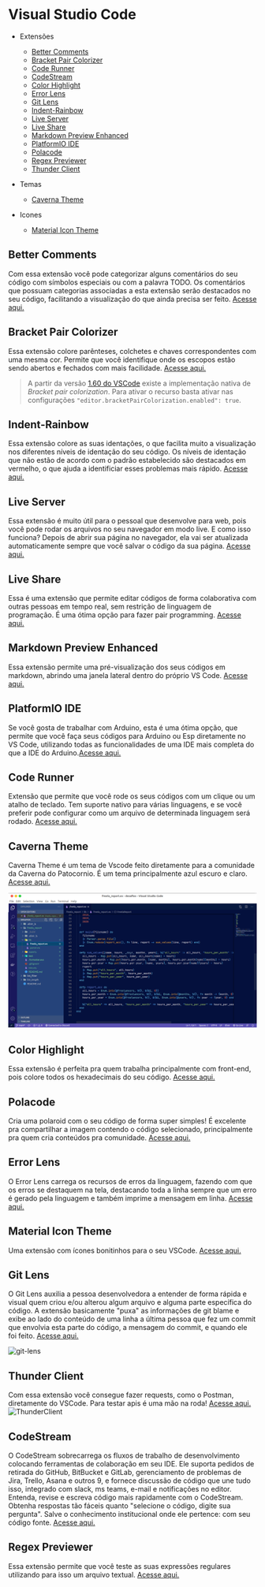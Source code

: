 # Visual Studio Code
- Extensões
  - [Better Comments](https://github.com/acaverna/Extensoes-Maneiras-Para-Sua-IDE/blob/master/vscode.md#better-comments)
  - [Bracket Pair Colorizer](https://github.com/acaverna/Extensoes-Maneiras-Para-Sua-IDE/blob/master/vscode.md#bracket-pair-colorizer)
  - [Code Runner](https://github.com/acaverna/Extensoes-Maneiras-Para-Sua-IDE/blob/master/vscode.md#code-runner)
  - [CodeStream](https://github.com/acaverna/Extensoes-Maneiras-Para-Sua-IDE/blob/master/vscode.md#codestream)
  - [Color Highlight](https://github.com/acaverna/Extensoes-Maneiras-Para-Sua-IDE/blob/master/vscode.md#color-highlight)
  - [Error Lens](https://github.com/acaverna/Extensoes-Maneiras-Para-Sua-IDE/blob/master/vscode.md#error-lens)
  - [Git Lens](https://github.com/acaverna/Extensoes-Maneiras-Para-Sua-IDE/blob/master/vscode.md#git-lens)
  - [Indent-Rainbow](https://github.com/acaverna/Extensoes-Maneiras-Para-Sua-IDE/blob/master/vscode.md#indent-rainbow)
  - [Live Server](https://github.com/acaverna/Extensoes-Maneiras-Para-Sua-IDE/blob/master/vscode.md#live-server)
  - [Live Share](https://github.com/acaverna/Extensoes-Maneiras-Para-Sua-IDE/blob/master/vscode.md#live-share)
  - [Markdown Preview Enhanced](https://github.com/acaverna/Extensoes-Maneiras-Para-Sua-IDE/blob/master/vscode.md#markdown-preview-enhanced)
  - [PlatformIO IDE](https://github.com/acaverna/Extensoes-Maneiras-Para-Sua-IDE/blob/master/vscode.md#platformio-ide)
  - [Polacode](https://github.com/acaverna/Extensoes-Maneiras-Para-Sua-IDE/blob/master/vscode.md#polacode)
  - [Regex Previewer](https://github.com/acaverna/Extensoes-Maneiras-Para-Sua-IDE/blob/master/vscode.md#regex-previewer)
  - [Thunder Client](https://github.com/acaverna/Extensoes-Maneiras-Para-Sua-IDE/blob/master/vscode.md#thunder-client)

- Temas
  - [Caverna Theme](https://github.com/acaverna/Extensoes-Maneiras-Para-Sua-IDE/blob/master/vscode.md#caverna-theme)

- Icones
  - [Material Icon Theme](https://github.com/acaverna/Extensoes-Maneiras-Para-Sua-IDE/blob/master/vscode.md#material-icon-theme)

## Better Comments
Com essa extensão você pode categorizar alguns comentários do seu código com símbolos especiais ou com a palavra TODO. Os comentários que possuam categorias associadas a esta extensão serão destacados no seu código, facilitando a visualização do que ainda precisa ser feito. [Acesse aqui.](https://marketplace.visualstudio.com/items?itemName=aaron-bond.better-comments) 

## Bracket Pair Colorizer

Essa extensão colore parênteses, colchetes e chaves correspondentes com uma mesma cor. Permite que você identifique onde os escopos estão sendo abertos e fechados com mais facilidade. [Acesse aqui.](https://marketplace.visualstudio.com/items?itemName=CoenraadS.bracket-pair-colorizer)

> A partir da versão [1.60 do VSCode](https://code.visualstudio.com/updates/v1_60#_high-performance-bracket-pair-colorization) existe a implementação nativa de _Bracket pair colorization_.
> Para ativar o recurso basta ativar nas configurações ```"editor.bracketPairColorization.enabled": true```.  

## Indent-Rainbow
Essa extensão colore as suas identações, o que facilita muito a visualização nos diferentes níveis de identação do seu código. Os níveis de identação que não estão de acordo com o padrão estabelecido são destacados em vermelho, o que ajuda a identificiar esses problemas mais rápido. [Acesse aqui.](https://marketplace.visualstudio.com/items?itemName=oderwat.indent-rainbow)

## Live Server

Essa extensão é muito útil para o pessoal que desenvolve para web, pois você pode rodar os arquivos no seu navegador em modo live. E como isso funciona? Depois de abrir sua página no navegador, ela vai ser atualizada automaticamente sempre que você salvar o código da sua página. [Acesse aqui.](https://marketplace.visualstudio.com/items?itemName=ritwickdey.LiveServer)

## Live Share

Essa é uma extensão que permite editar códigos de forma colaborativa com outras pessoas em tempo real, sem restrição de linguagem de programação. É uma ótima opção para fazer pair programming. [Acesse aqui.](https://marketplace.visualstudio.com/items?itemName=MS-vsliveshare.vsls-vs)

## Markdown Preview Enhanced

Essa extensão permite uma pré-visualização dos seus códigos em markdown, abrindo uma janela lateral dentro do próprio VS Code. [Acesse aqui.](https://marketplace.visualstudio.com/items?itemName=shd101wyy.markdown-preview-enhanced)

## PlatformIO IDE

Se você gosta de trabalhar com Arduino, esta é uma ótima opção, que permite que você faça seus códigos para Arduino ou Esp diretamente no VS Code, utilizando todas as funcionalidades de uma IDE mais completa do que a IDE do Arduino.[Acesse aqui.](https://marketplace.visualstudio.com/items?itemName=platformio.platformio-ide)

## Code Runner

Extensão que permite que você rode os seus códigos com um clique ou um atalho de teclado. Tem suporte nativo para várias linguagens, e se você preferir pode configurar como um arquivo de determinada linguagem será rodado.
[Acesse aqui.](https://marketplace.visualstudio.com/items?itemName=formulahendry.code-runner)
## Caverna Theme

Caverna Theme é um tema de Vscode feito diretamente para a comunidade da Caverna do Patocornio. É um tema principalmente azul escuro e claro. [Acesse aqui.](https://github.com/acaverna/caverna-vscode-theme)

![Caverna Theme](https://raw.githubusercontent.com/acaverna/caverna-vscode-theme/main/.github/theme.png)

## Color Highlight

Essa extensão é perfeita pra quem trabalha principalmente com front-end, pois colore todos os hexadecimais do seu código.
[Acesse aqui.](https://marketplace.visualstudio.com/items?itemName=naumovs.color-highlight)

## Polacode

Cria uma polaroid com o seu código de forma super simples! É excelente pra compartilhar a imagem contendo o código selecionado, principalmente pra quem cria conteúdos pra comunidade.
[Acesse aqui.](https://marketplace.visualstudio.com/items?itemName=jeff-hykin.polacode-2019)
## Error Lens

O Error Lens carrega os recursos de erros da linguagem, fazendo com que os erros se destaquem na tela, destacando toda a linha sempre que um erro é gerado pela linguagem e também imprime a mensagem em linha. [Acesse aqui.](https://marketplace.visualstudio.com/items?itemName=usernamehw.errorlens)

## Material Icon Theme
Uma extensão com ícones bonitinhos para o seu VSCode. [Acesse aqui.](https://marketplace.visualstudio.com/items?itemName=PKief.material-icon-theme)

## Git Lens

O Git Lens auxilia a pessoa desenvolvedora a entender de forma rápida e visual quem criou e/ou alterou algum arquivo e alguma parte específica do código. A extensão basicamente "puxa" as informações de git blame e exibe ao lado do conteúdo de uma linha a última pessoa que fez um commit que envolvia esta parte do código, a mensagem do commit, e quando ele foi feito. [Acesse aqui.](https://marketplace.visualstudio.com/items?itemName=eamodio.gitlens)

![git-lens](https://user-images.githubusercontent.com/42172966/136639447-d927c9f5-df3a-4795-b634-18c976376fcb.jpg)

## Thunder Client

Com essa extensão você consegue fazer requests, como o Postman, diretamente do VSCode. Para testar apis é uma mão na roda! [Acesse aqui.](https://marketplace.visualstudio.com/items?itemName=rangav.vscode-thunder-client)
![ThunderClient](https://github.com/rangav/thunder-client-support/blob/master/images/thunder-client.gif?raw=true)

## CodeStream

O CodeStream sobrecarrega os fluxos de trabalho de desenvolvimento colocando ferramentas de colaboração em seu IDE. 
Ele suporta pedidos de retirada do GitHub, BitBucket e GitLab, gerenciamento de problemas de Jira, Trello, Asana e outros 9, e fornece discussão de código que une tudo isso, integrado com slack, ms teams, e-mail e notificações no editor. 
Entenda, revise e escreva código mais rapidamente com o CodeStream. Obtenha respostas tão fáceis quanto "selecione o código, digite sua pergunta". 
Salve o conhecimento institucional onde ele pertence: com seu código fonte. [Acesse aqui.](https://www.codestream.com/)

## Regex Previewer
Essa extensão permite que você teste as suas expressões regulares utilizando para isso um arquivo textual. [Acesse aqui.](https://github.com/acaverna/Extensoes-Maneiras-Para-Sua-IDE/blob/master/vscode.md#thunder-client)


